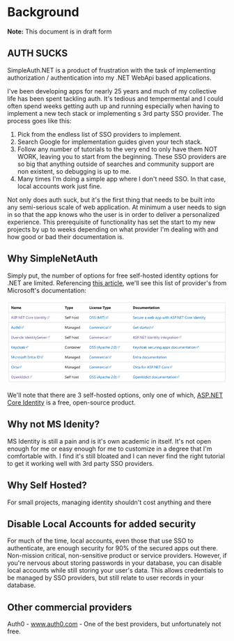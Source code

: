 # Background

**Note:** This document is in draft form

## AUTH SUCKS

SimpleAuth.NET is a product of frustration with the task of implementing authorization / authentication into my .NET WebApi based applications.

I've been developing apps for nearly 25 years and much of my collective life has been spent tackling auth. It's tedious and tempermental and I could often spend weeks getting auth up and running especially when having to implement a new tech stack or implementing s 3rd party SSO provider. The process goes like this:

1. Pick from the endless list of SSO providers to implement.
2. Search Google for implementation guides given your tech stack.
3. Follow any number of tutorials to the very end to only have them NOT WORK, leaving you to start from the beginning. These SSO providers are so big that anything outside of searches and community support are non existent, so debugging is up to me.
4. Many times I'm doing a simple app where I don't need SSO. In that case, local accounts work just fine.

Not only does auth suck, but it's the first thing that needs to be built into any semi-serious scale of web application. At minimum a user needs to sign in so that the app knows who the user is in order to deliver a personalized experience. This prerequisite of functionality has set the start to my new projects by up to weeks depending on what provider I'm dealing with and how good or bad their documentation is.

## Why SimpleNetAuth

Simply put, the number of options for free self-hosted identity options for .NET are limited. Referencing [this article](https://learn.microsoft.com/en-us/aspnet/core/security/identity-management-solutions?view=aspnetcore-8.0), we'll see this list of provider's from Microsoft's documentation:

![Identity Management Options Table](./images/identity-management-options.png)

We'll note that there are 3 self-hosted options, only one of which, [ASP.NET Core Identity](https://dotnet.microsoft.com/apps/aspnet) is a free, open-source product.

## Why not MS Idenity?

MS Identity is still a pain and is it's own academic in itself. It's not open enough for me or easy enough for me to customize in a degree that I'm comfortable with. I find it's still bloated and I can never find the right tutorial to get it working well with 3rd party SSO providers.

## Why Self Hosted?

For small projects, managing identity shouldn't cost anything and there

## Disable Local Accounts for added security

For much of the time, local accounts, even those that use SSO to authenticate, are enough security for 90% of the secured apps out there. Non-mission critical, non-sensitive product or service providers. However, if you're nervous about storing passwords in your database, you can disable local accounts while still storing your user's data. This allows credentials to be managed by SSO providers, but still relate to user records in your database.

## Other commercial providers

Auth0 - www.auth0.com - One of the best providers, but unfortunately not free.
